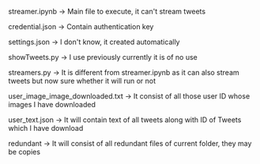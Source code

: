 
streamer.ipynb -> Main file to execute, it can't stream tweets

credential.json -> Contain authentication key

settings.json -> I don't know, it created automatically

showTweets.py -> I use previously currently it is of no use

streamers.py -> It is different from streamer.ipynb as it can also stream tweets but now sure whether it will run or not

user_image_image_downloaded.txt -> It consist of all those user ID whose images I have downloaded

user_text.json -> It will contain text of all tweets along with ID of Tweets which I have download


redundant -> It will consist of all redundant files of current folder, they may be copies
